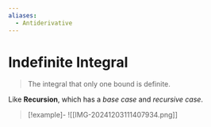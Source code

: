 ```yaml
---
aliases:
  - Antiderivative
---
```

# Indefinite Integral
> The integral that only one bound is definite.

Like **Recursion**, which has a *base case* and *recursive case*.

> [!example]-
> ![[IMG-20241203111407934.png]]
